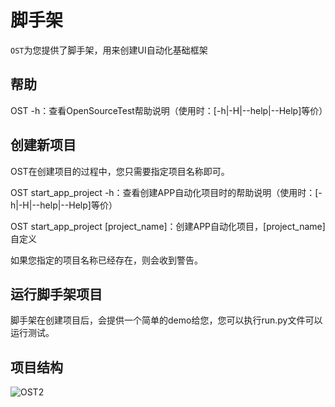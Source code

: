 # 脚手架

`OST`为您提供了脚手架，用来创建UI自动化基础框架



## 帮助

OST -h：查看OpenSourceTest帮助说明（使用时：[-h|-H|--help|--Help]等价）

## 创建新项目

OST在创建项目的过程中，您只需要指定项目名称即可。

OST start_app_project -h：查看创建APP自动化项目时的帮助说明（使用时：[-h|-H|--help|--Help]等价）

OST start_app_project [project_name]：创建APP自动化项目，[project_name]自定义

如果您指定的项目名称已经存在，则会收到警告。

## 运行脚手架项目

脚手架在创建项目后，会提供一个简单的demo给您，您可以执行run.py文件可以运行测试。

## 项目结构

![OST2](\images\UI\OST2.png)